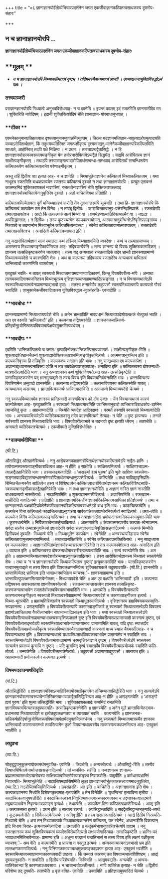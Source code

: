 +++
title = "०६ ज्ञानाज्ञानयोर्हेतोर्व्यभिचारप्रदर्शनेन जगत एकजीवाज्ञानकल्पितत्वसाधकस्य दूषणोप-संहारः"

+++


## न च ज्ञानाज्ञानयोरपि ..

**ज्ञानाज्ञानयोर्हेतोर्व्यभिचारप्रदर्शनेन जगत एकजीवाज्ञानकल्पितत्वसाधकस्य दूषणोप-संहारः**

## **मूलम् **

- ***न च ज्ञानाज्ञानयोरपि मिथ्याकल्पितत्वं दृष्टम् । तद्विषयस्यैवान्यथात्वं भ्रान्तौ । एवमाद्यनन्तयुक्तिविरुद्धोऽयं पक्षः ।***

### **तत्त्वमञ्जरी**

पराज्ञानज्ञानयोरपि मिथ्यात्वे अनुभवविरोधमाह- न च ज्ञानेति ॥ इयन्तं कालम् इदं रजतमिति ज्ञानमासीदेव मम । शुक्तिरिति नावेदिषम् । इदानी शुक्तिरित्यवेदिषं चेति ज्ञानाज्ञान-योरबाधानुभवात् ।

### **टीका **

एवमनेकानुमानप्रतिहतत्वान्न दृश्यत्वानुमानमुपपन्नमित्युक्तम् । किञ्च यदज्ञानमधिष्ठान-मावृत्याऽरोपमुत्पादयति यच्चाऽरोपितार्थज्ञानं, किं तदुभयव्यतिरिक्तं जगत्पक्षीकृत्य दृश्यत्वाद्यनु-मानेनैकजीवाज्ञानपरिकल्पितमिति साध्यते, आहोस्वित् तदपि पक्षे निक्षिप्य । न प्रथमः । तावताऽप्यद्वैतासिद्धेः । न हि ज्ञानाज्ञानयोरात्मस्वरूपत्वमङ्गीकृतं येन तयोरनारोपितत्वेऽप्यद्वैतं सिद्ध्येत् । यद्यपि आरोपितस्य ज्ञानं साक्षीत्यङ्गीकृतम् । तथाऽपि तस्यासङ्गत्वादारोपितार्थसम्बन्धा-सम्भवाद् आरोपितार्थे सम्बन्धिरूपेण कल्पितरूपेण कल्पितरूपत्वमेव परेणाङ्गीकृतम् ।

अस्तु तर्हि द्वितीयः पक्ष इत्यत आह- न च ज्ञानेति ॥ मिथ्याभूतेनाज्ञानेन कल्पितत्वं मिथ्याकल्पितत्वम् । यथा नाभूदत्र रजतमिति बाधकप्रत्ययेन रजतस्य कल्पितत्वं दृश्यते न तथा ज्ञानाज्ञानयोरपि । प्रत्युत एतावन्तं कालमहमिदं शुक्तिकाशकलं नाज्ञासिषं, रजतत्वेनाज्ञासिषं चेति शुक्तिकाशकलवद् ज्ञानाज्ञानयोरबाधितत्वेनानुवृत्तिरेव दृश्यते । अतो बाधितविषया प्रतिज्ञेति ।

कल्पितत्वमित्येतावता पूर्णे यन्मिथ्याग्रहणं करोति तेन दूषणान्तरमपि सूचयति । तथा हि- ज्ञानाज्ञानयोरपि किं कल्पितत्वं कल्पकेन उत तेन विनैव । न तावद् द्वितीयः । कादाचित्कत्वानुप-पत्तेरनिवृत्तिप्राप्तेः । रजतादेरपि तथात्वप्रसक्तेश्च । आद्ये किं तत्कल्पकं सत्यं मिथ्या वा । प्रथमेऽप्यात्मातिरिक्तमात्मैव वा । नाऽद्यः । अपसिद्धान्तात् । न द्वितीयः । तस्य कूटस्थत्वेन कल्पकत्वायोगात्, आत्ममात्रानुबन्धिनोऽनिवृत्तिप्रसङ्गाच्च । मिथ्यात्वे च तदप्यन्येन मिथ्याभूतेन कल्पितमित्यनवस्था । स्वेनैव कल्पिततायामात्माश्रयत्वम् । रजतादेरपि तथात्वप्रसक्तिश्च । अनादित्वे कल्पितत्वव्याघात इति ।

ननु यद्यारोपितार्थज्ञानं सत्यं स्यात्तदा कथं तस्मिन् मिथ्याज्ञानमिति व्यपदेशः । कथं च तस्याप्रामाण्यम् । अतस्तस्य मिथ्यात्वमङ्गीकार्यमित्यत आह- तद्विषयस्यैवेति ॥ तस्य ज्ञानस्य यो विषयः शुक्तिशकलादिकम् । ज्ञानस्य तत्सन्निकृष्टकरणेन जातत्वात् । तस्य यद् अन्यथात्वं रजतत्वादिकं तदेव भ्रान्तौ ज्ञानस्याप्रामाण्ये मिथ्यात्वव्यपदेशे च कारणमिति शेषः । अथ वा कल्पनया तद्विषयस्य रजतादेरेव अन्यथात्वं बाधितत्वं भ्रान्तित्वादौ कारणमिति व्याख्येयम् ।

एतदुक्तं भवति- न तावत् स्वरूपतो मिथ्यात्वमात्रमप्रामाण्यादिकारणं, किन्तु विषयवैपरीत्य-मपि । अन्यथा तत्त्वमस्यादिवाक्यजनितस्य मिथ्याभूतस्य वृत्तिज्ञानस्याप्यप्रामाण्यादिप्रसङ्गात् । न च विषयान्यथात्वेऽपि स्वरूपमिथ्यात्वाभावेनाप्रामाण्याद्यभावो दृष्टः । ततश्च तन्मात्रेणैव तदुपपत्तौ स्वरूपमिथ्यात्वमपि कल्पयतो गौरवं स्यादिति । एवमुक्तमेकजीववादिपक्षस्य युक्तिविरुद्धत्व-मुपसंहरति- एवमादीति ॥

### **भावबोधः **

ज्ञानस्याप्रामाण्ये मिथ्यात्वव्यपदेशे चेति ॥ अनेन भ्रान्ताविति भावप्रधानं मिथ्याव्यपदेशोपलक्षकं चेत्युक्तं भवति । अत एव वक्ष्यति ‘भ्रान्तित्वादौ’ इति । कल्पनया तद्विषयस्येति ॥ ज्ञानजनकसन्निकर्ष-प्रति(र्षानु)योगित्वरूपविषयत्वापेक्षयेदमुक्तमित्यवधेयम् ।

### **भावदीपः **

एवमिति ‘भ्रान्तिकल्पितत्वे च जगतः’ इत्यादिनोक्तभ्रान्तिकल्पितत्वपरामर्शः । साक्षीत्यङ्गीकृत-मिति ॥ शुक्त्याद्यधिष्ठानचैतन्यं शुक्त्याद्यारोपितरजतज्ञानमित्यङ्गीकृतमित्यर्थः । आत्ममात्रानुबन्धिन इति ॥ कल्पकनिवृत्त्या हि तन्निवृत्तिः । कल्पकश्च सदातन इति भावः । ननु साद्यध्यास एव कल्पकापेक्षा । अज्ञानाद्यध्यासस्त्वनादिरूप एवेति न तत्र तदपेक्षेत्याशङ्क्याऽह- अनादित्व इति ॥ कल्पितत्वस्य दोषजन्यधी-मात्रशरीरत्वादिति भावः । ननु रूप्यज्ञानस्य कथं शुक्तिविषयतेत्यत आह- तत्सन्निकृष्टेति ॥ यत्सन्निकृष्टकरणेन यद् ज्ञानमुत्पद्यते स तस्य विषय इति विषयत्वनिर्वचनादिति भावः । भ्रान्तावित्यस्य विपरिणामेन अनुवादो ज्ञानस्येति । कल्पनया तद्विषयस्येति ॥ कल्पनाविषयस्य कल्पितस्येति यावत् । अन्यथात्वम् असत्त्वम् । भ्रान्तावित्यस्यार्थः भ्रान्तित्वादाविति ॥ अप्रामाण्ये मिथ्याव्यपदेशे चेत्यर्थः ।

ननु स्वरूपमिथ्यात्वमेव ज्ञानस्य भ्रान्तित्वादौ कारणमित्यत्र को दोष उक्तः । येन विषयान्यथात्वं कारणं कल्प्येतेत्यत आह- एतदुक्तमिति ॥ स्वरूपतो मिथ्यात्वमात्रमिति पराभिमतानुवादो व्यभिचारादिबाधकोप-दर्शनेन त्याजयितुं कृतः । अप्रामाण्यादीति ॥ मिथ्येति व्यपदेश आदिपदार्थः । परमते तस्यापि स्वरूपतो मिथ्यात्वादिति भावः । अन्वयव्यभिचारेऽपि व्यतिरेकबलादस्तु तदेव कारणमित्यतो नेत्याह- न चेति ॥ दृष्ट इत्यन्वयः । तन्मते सर्वस्यापि ज्ञानस्य मिथ्यात्वादिति भावः । विषयवैपरीत्याभावे च तदभावो दृष्ट इत्यपि ध्येयम् । ततश्चेति ॥ अन्वयतो व्यतिरेकतश्चेत्यर्थः । एकजीवमते युक्तिविरोधोक्तिः ।

### **वाक्यार्थदीपिका **

(श्री.टि.)

औतासिद्धेर् औतहानेरित्यर्थः । ननु आरोपजनकाज्ञानारोपितार्थज्ञानयोरकल्पितत्वेऽपि नाद्वैत-हानिः । तयोरात्मस्वरूपत्वाङ्गीकारादित्यत आह- न हीति ॥ साक्षीति ॥ साक्षिरूपमित्यर्थः । साक्षिणश्चाऽत्म-त्वान्नाद्वैतहानिरिति भावः । तस्यासङ्गत्वादिति ॥ ‘असङ्गो ह्ययं पुरुषः’ इति श्रुतेः साक्षिणः स्वरूपेणा-सङ्गतयाऽविद्यासम्बन्धमन्तरेणारोपितार्थसम्बन्धानुपपत्तेरित्यर्थः । कल्पितेति ॥ तथा चाविद्यावृत्तिप्रति-बिम्बितचैतन्यस्यैव साक्षित्वेन तस्य च विशिष्टत्वेन कल्पितत्वादारोपितार्थज्ञानस्य कल्पितविशिष्टसाक्षि-स्वरूपत्वानङ्गीकारादद्वैतहानिरेवेति भावः । न तथा ज्ञानाज्ञानयोरिति ॥ अज्ञानं नास्ति ज्ञानं नास्तीति बाधकप्रत्ययो नास्तीत्यर्थः । नाज्ञासिषमिति ॥ शुक्त्यज्ञानमासीदित्यर्थः । अज्ञासिषमिति ॥ रजतज्ञान-मासीदिति यावदित्यर्थः । प्रतिज्ञेति ॥ ज्ञानाज्ञानयोरेकजीवाज्ञानपरिकल्पितत्वसाधिका प्रतिज्ञेत्यर्थः । तथा च ज्ञानाज्ञानयोः पक्षकोटिप्रवेशेनैकजीवाज्ञानपरिकल्पितत्वसाधनेऽशे बाध इति भावः । कादाचित्कत्वेति ॥ कल्पकेन विना कल्पितत्वे कादाचित्कताऽनुपपत्त्या सार्वकालिकत्वप्राप्तेरनिवर्त्यत्वं स्यादित्यर्थः । तथा-त्वेति ॥ कल्पकेन विनैव कल्पितत्वप्रसङ्गादित्यर्थः । तथा च तत्राज्ञानादीनां भ्रमोपादानत्वादिकल्पनमयुक्त-मिति भावः । कूटस्थत्वेनेति ॥ निर्विकारत्वेनाकर्तृत्वादित्यर्थः । आत्ममात्रेति ॥ केवलात्मरूपस्यैव कल्पक-त्वेनाऽत्मनः सर्वदा सत्त्वेन तन्मात्रानुबन्धिनो ज्ञानादेरपि सर्वदा सत्त्वप्राप्त्याऽनिवृत्तिप्रसङ्गादित्यर्थः । कल्पकं मिथ्येति द्वितीयपक्षं दूषयति- मिथ्यात्वे चेति ॥ मिथ्याभूतेन कल्पकेन । स्वेनैवेति ॥ अनवस्थापरिहाराय स्वेनैव कल्पिततायामुच्यमानायामित्यर्थः । तथात्वप्रसक्तिरिति ॥ स्वेनैव कल्पितत्वप्रसक्तिरित्यर्थः । ननु साद्यध्यास एव कल्पकापेक्षा । अज्ञानारोपितार्थज्ञानयोरध्यासस्त्वनादिरेवेति न तत्र कल्पकापेक्षेत्यत आह- अनादित्व इति ॥ व्याघात इति ॥ कल्पितत्वस्य दोषजन्यधीमात्रशरीरत्वरूपत्वादिति भावः । सत्यं स्वरूपेणेति शेषः । अत इति ॥ अप्रामाण्यमिथ्यात्वव्यपदेशयोरन्यथाऽनुपपन्नत्वादित्यर्थः । तस्य आरोपितार्थज्ञानस्य मिथ्यात्वं स्वरूपेणेति शेषः । तथा च ‘न च ज्ञानाज्ञानयोरपि मिथ्याकल्पितत्वं दृष्टम्’ इत्युक्तमसदिति भावः। यत्सन्निकृष्टकरणेन यज्ज्ञानमुत्पद्यते स तस्य विषय इति विषयलक्षणमभिप्रेत्य शुक्तिकाशकले तदुपपादयति- (श्री.टि.) ज्ञानस्येति ॥ भ्रान्तावित्येतद् भ्रान्तित्व इति भावप्रधानमभिप्रेत्य व्याचश्व्े- ज्ञानस्याप्रामाण्य इति ॥ भ्रान्तावित्युपलक्षणमित्याशयेनोक्तम् - मिथ्याव्यपदेशे चेति ॥ अत एव वक्ष्यति ‘भ्रान्तित्वादौ’ इति । कल्पनया तद्विषयस्य अवास्तवतया ज्ञानविषयस्येत्यर्थः । रजतस्यात्यन्तासत्त्वेन ज्ञानस्य तत्सन्निकृष्ट-करणजन्यत्वाभावेन रजतादेर्वास्तवविषयत्वाभावादिति भावः । अन्यथेति ॥ विषयवैपरीत्यस्यापि कारणत्वमनङ्गीकृत्य स्वरूपतो मिथ्यात्वस्यैवाप्रामाण्ये मिथ्यात्वव्यपदेशे च कारणत्वाङ्गीकार इत्यर्थः । मिथ्या-भूतस्येति ॥ ब्रह्मव्यतिरिक्तत्वेन स्वरूपतो मिथ्याभूतस्यापीत्यर्थः । वृत्तिज्ञानस्य ब्रह्मविषयकचरमवृत्ति-रूपज्ञानस्य । प्रसङ्गादिति ॥ विषयवैपरीत्यस्यापि कारणत्वाङ्गीकारे तु स्वरूपतो मिथ्यात्वसत्त्वेऽपि विषयस्य ब्रह्मणोऽबाधिततया वैपरीत्याभावेन नाप्रामाण्यादिप्रसङ्ग इति भावः । यथा स्वरूपतो मिथ्यात्वसत्त्वेऽपि विषयवैपरीत्याभावेनाप्रामाण्याभावश्चरमवृत्तिरूपज्ञाने दृष्ट इति विषयवैपरीत्यस्याप्रामाण्यादौ कारणत्वं दृष्टम्, एवं विषयवैपरीत्यसद्भावेऽपि स्वरूपमिथ्यात्वाभावेनाप्रामाण्याभावः प्रामाण्यमिति यावत्, यदि दृष्टः स्यात्तर्ह्येव विषयवैपरीत्यमप्रयोजकीकृत्य स्वरूपमिथ्यात्वस्यैवाप्रामाण्यादौ कारणत्वं वाच्यं स्यान्न चैवमस्तीत्याह- न च विषयान्यथात्व इति ॥ विषयस्यान्यथात्वे यथावस्थितार्थविषयकत्वाभावेन प्रामाण्यमेव न स्यादिति भावः । स्वरूपमिथ्यात्वेऽपि विषयवैपरीत्याभावात्प्रामाण्यं चरमवृत्तिरूपज्ञाने दृष्टम् । विषयवैपरीत्येऽपि स्वरूपस्य सत्यत्वेन प्रामाण्यं कुत्रापि न दृष्टम् । यदि कुत्रचिद् दृश्व्ं स्यात्तर्ह्येव विषयवैपरीत्यमप्रयोजकं स्यादिति फलि-तोऽर्थः । तन्मात्रेणेति ॥ विषयवैपरीत्यमात्रेणेत्यर्थः । तदुपपत्तौ अप्रामाण्याद्युपपत्तौ । कल्पयत इति ॥ अप्रामाण्यादौ प्रयोजकत्वेन कल्पयत इत्यर्थः ।

### **विषमपदवाक्यार्थविवृतिः**

(पां.टि.)

औतासिद्धेरिति ॥ ज्ञानाज्ञानयोरेवाऽत्मातिरिक्तयोरपक्षीकृतत्वेन
तन्मिथ्यात्वासिद्धेरिति भावः । ननु सत्यत्वेऽपि ज्ञानाज्ञानयोरात्मस्वरूपत्वेनातिरिक्तत्वाभावान्नाद्वैतासिद्धिरित्यत आह-न हीति ॥ असङ्गतयेति ॥ ‘असङ्गो ह्ययं पुरुषः’ इति श्रुत्या तत्सिद्धेरिति भावः । शुक्तिकाशकलादेः कथमिदं रजतमिति ज्ञानविषयत्वमित्यतस्तदुपपादयति- तत्सन्निकृष्टकरणेनेति ॥ ज्ञानस्येति ॥ अनेन मूले भ्रान्तावित्येतद्भाव-प्रधानतया मिथ्याव्यपदेशे च इत्येतदुपलक्षणतया च व्याख्यातं भवति । कल्पनयेति ॥ ज्ञानजनक-सन्निकर्षप्रति(र्षानु)योगित्वरूपविषयत्वापेक्षयेदमुक्तमित्यवधेयम् । ननु स्वरूपतो मिथ्यात्वमात्रस्यैव ज्ञानस्य भ्रान्तित्वादौ कारणत्वसम्भवे तत्परित्यागेन कुतो विषयान्यथात्वस्यैव तत्कारणत्वकल्पनमित्यत आह- एतदुक्तं भवतीति ॥

### **लघुप्रभा**

(व्या.टि.)

श्रोतृबुद्ध्यनुकूलनायोक्तमर्थमनुवक्ति- एवमिति ॥ किञ्चेति ॥ अन्यच्चेत्यर्थः । औतासिद्धे-रिति ॥ तस्यैव सिषाधयिषितत्वेनार्थान्तरप्रसङ्गादित्यर्थः । तां व्यनक्ति- तर्हीति ॥ नन्वज्ञानस्य ज्ञानात्म-ब्रह्मात्मत्वासम्भवेऽप्यारोपस्य साक्षिरूपत्वमिष्टमेवेत्याशङ्क्य निराकरोति- यद्यपीति ॥
कर्मधारयभ्रान्तिं निवारयति- मिथ्याभूतेनेति ॥ नाज्ञासिषमज्ञासिषमिति लुङा ज्ञानाज्ञानयोर्भूतकालसत्त्वावगमादनुवृत्तिरेव, (व्या.टि.) नाऽरोपितवन्निवृत्तिरित्यर्थः । उपसंहरति- अत इति ॥ बाधितेति ॥ अज्ञानज्ञानांश इति शेषः । कल्पकाज्ञानस्य मिथ्येति विशेषणकृत्यमाह-एतावतेति ॥ तेन विनैवेति ॥ ‘पृथग्विना’ इत्यादिना तृतीया । कादाचित्कत्वानुपपत्तेरिति ॥ कादाचित्कत्वस्य निवृत्तिव्यापकत्वात्सकारणत्वस्य च तद्व्यापकत्वात्तदभावे तद्व्याप्याभावेन निवृत्त्यभावप्रसङ्ग इत्यर्थः । तथात्वेति ॥ कल्पकेन विना कल्पितत्वप्राप्तेरित्यर्थः । आद्य इति ॥ कल्पकसत्त्व इत्यर्थः । प्रथम इति ॥ सत्यत्व इत्यर्थः । अपसिद्धान्तादिति ॥ सदद्वैतसिद्धान्तभङ्गादि-त्यर्थः । कूटस्थत्वेनेति ॥ निर्विकारत्वेनेत्यर्थः । अनिवृत्तीति ॥ तस्य सदातनत्वादित्यर्थः । आद्ये द्वितीयं निरस्यति- मिथ्यात्वे चेति ॥ अत्र तन् मिथ्याकल्पकं मिथ्याकल्पकान्तरेण कल्पितम्, उत स्वेनैव, अथानादीति विकल्पान् हृदि निधाय निराह- इत्यनवस्थेत्यादिना ॥ तथात्वेति ॥ कर्तृकर्मभावानुपपत्तिश्चेत्यपि ग्राह्यम् । ननु रजतज्ञानस्य कथं शुक्तिविषयकत्वं व्यपदेशविरोधादित्यतो लक्षणयोगादित्याह- तत्सन्निकृष्टेति ॥ भ्रान्ति-पदं भावप्रधानमितिभावेनाऽह- प्रामाण्य इति ॥ अधुना यज्ज्ञानं यत्प्रतिभासं स तस्य विषय इति लक्षणं पक्षीकृत्य व्याचश्व्े- अथ वेति ॥ कल्पनयेति ॥ भ्रान्त्या न वस्तुत इत्यर्थः । अन्यस्यान्यात्मनाऽवभासो भ्रम इति तल्लक्षणकरणादित्यर्थः । ननु विनिगमकाभावात्कथमुक्तशङ्काऽपगम इत्यत आह- एतदुक्तं भवतीति ॥ स्वरूपमिथ्यात्वस्याप्रामाण्यकारणत्ववादी प्रष्टव्यः । किं तन्मात्रं कारणम् उत विषयान्यथात्वविशिष्टम् । आद्यं दूषयन्ननुवदति- न तावदिति ॥ द्वितीयं परिशेषयति- किन्त्विति ॥ आद्यमवद्यति- अन्यथेति ॥ अन्वय-व्यतिरेकाभ्यां हि कारणताऽध्यवसायः । न चात्रान्वयोऽस्तीत्यर्थः । नापि व्यतिरेक इत्याह- न चेति ॥ द्वितीयं परिशेष्य तद् दूषयति- ततश्चेति ॥ वृत्तं वक्ति- एवमिति ॥ उक्तमिति ॥ प्रतिज्ञातमुपपादितं चेत्यर्थः ।

